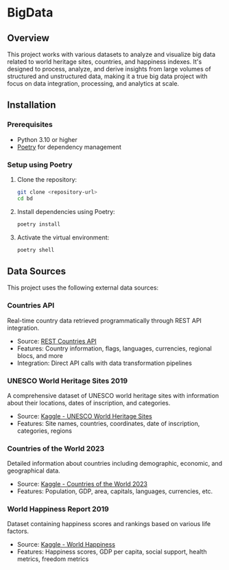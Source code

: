 # BigData

## Overview

This project works with various datasets to analyze and visualize big data related to world heritage sites, countries, and happiness indexes. It's designed to process, analyze, and derive insights from large volumes of structured and unstructured data, making it a true big data project with focus on data integration, processing, and analytics at scale.

## Installation

### Prerequisites

- Python 3.10 or higher
- [Poetry](https://python-poetry.org/) for dependency management

### Setup using Poetry

1. Clone the repository:

   ```bash
   git clone <repository-url>
   cd bd
   ```

2. Install dependencies using Poetry:

   ```bash
   poetry install
   ```

3. Activate the virtual environment:
   ```bash
   poetry shell
   ```

## Data Sources

This project uses the following external data sources:

### Countries API

Real-time country data retrieved programmatically through REST API integration.

- Source: [REST Countries API](https://restcountries.com/)
- Features: Country information, flags, languages, currencies, regional blocs, and more
- Integration: Direct API calls with data transformation pipelines

### UNESCO World Heritage Sites 2019

A comprehensive dataset of UNESCO world heritage sites with information about their locations, dates of inscription, and categories.

- Source: [Kaggle - UNESCO World Heritage Sites](https://www.kaggle.com/datasets/ujwalkandi/unesco-world-heritage-sites?select=whc-sites-2019.csv)
- Features: Site names, countries, coordinates, date of inscription, categories, regions

### Countries of the World 2023

Detailed information about countries including demographic, economic, and geographical data.

- Source: [Kaggle - Countries of the World 2023](https://www.kaggle.com/datasets/nelgiriyewithana/countries-of-the-world-2023)
- Features: Population, GDP, area, capitals, languages, currencies, etc.

### World Happiness Report 2019

Dataset containing happiness scores and rankings based on various life factors.

- Source: [Kaggle - World Happiness](https://www.kaggle.com/datasets/unsdsn/world-happiness/data)
- Features: Happiness scores, GDP per capita, social support, health metrics, freedom metrics
